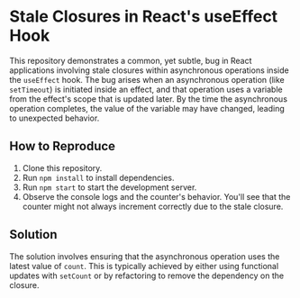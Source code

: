 # Stale Closures in React's useEffect Hook

This repository demonstrates a common, yet subtle, bug in React applications involving stale closures within asynchronous operations inside the `useEffect` hook.  The bug arises when an asynchronous operation (like `setTimeout`) is initiated inside an effect, and that operation uses a variable from the effect's scope that is updated later. By the time the asynchronous operation completes, the value of the variable may have changed, leading to unexpected behavior.

## How to Reproduce

1. Clone this repository.
2. Run `npm install` to install dependencies.
3. Run `npm start` to start the development server.
4. Observe the console logs and the counter's behavior.  You'll see that the counter might not always increment correctly due to the stale closure.

## Solution

The solution involves ensuring that the asynchronous operation uses the latest value of `count`.  This is typically achieved by either using functional updates with `setCount` or by refactoring to remove the dependency on the closure.